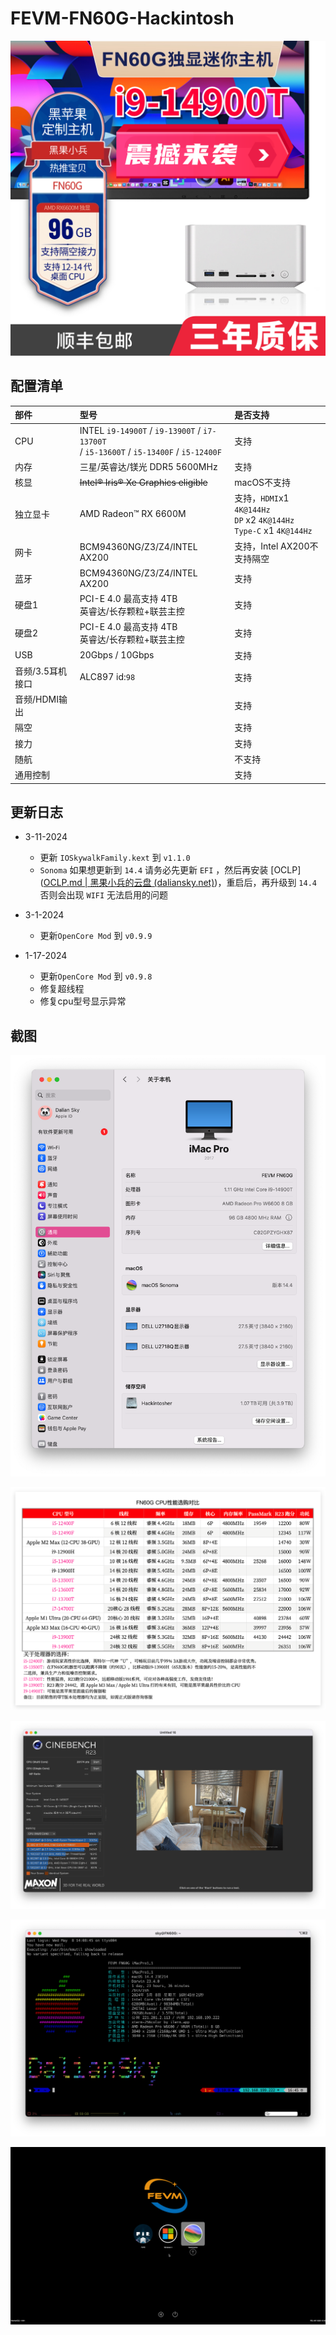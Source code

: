 # FEVM-FN60G-Hackintosh

[![taobao](./ScreenShots/FN60G_taobao.png)](https://item.taobao.com/item.htm?id=758958605757)

## 配置清单

| 部件             | 型号                                                 | 是否支持                                                     |
| :--------------- | :--------------------------------------------------- | :----------------------------------------------------------- |
| CPU              | INTEL `i9-14900T` / `i9-13900T` / `i7-13700T`<br /> / `i5-13600T` / `i5-13400F` / `i5-12400F`              | 支持                                                         |
| 内存             | 三星/英睿达/镁光 DDR5 5600MHz                        | 支持                                                         |
| 核显             | ~~Intel® Iris® Xe Graphics eligible~~                | macOS不支持                                                  |
| 独立显卡         | AMD Radeon™ RX 6600M                                 | 支持，`HDMI`x1 `4K@144Hz`<br />`DP` x2 `4K@144Hz`<br />`Type-C` x1 `4K@144Hz` |
| 网卡             | BCM94360NG/Z3/Z4/INTEL AX200                         | 支持，Intel AX200不支持隔空                                  |
| 蓝牙             | BCM94360NG/Z3/Z4/INTEL AX200                         | 支持                                                         |
| 硬盘1            | PCI-E 4.0 最高支持 4TB<br />英睿达/长存颗粒+联芸主控 | 支持                                                         |
| 硬盘2            | PCI-E 4.0 最高支持 4TB<br />英睿达/长存颗粒+联芸主控 | 支持                                                         |
| USB              | 20Gbps / 10Gbps                                      | 支持                                                         |
| 音频/3.5耳机接口 | ALC897 id:`98`                                       | 支持                                                         |
| 音频/HDMI输出    |                                                      | 支持                                                         |
| 隔空             |                                                      | 支持                                                         |
| 接力             |                                                      | 支持                                                         |
| 随航             |                                                      | 不支持                                                       |
| 通用控制         |                                                      | 支持                                                         |



## 更新日志

- 3-11-2024

  - 更新 `IOSkywalkFamily.kext` 到 `v1.1.0`
  - `Sonoma` 如果想更新到 `14.4` 请务必先更新 `EFI` ，然后再安装 [OCLP]([OCLP.md | 黑果小兵的云盘 (daliansky.net)](https://pan.daliansky.net/APPS/OCLP/OCLP.md))，重启后，再升级到 `14.4` 否则会出现 `WIFI` 无法启用的问题
  
- 3-1-2024

  - 更新`OpenCore Mod` 到 `v0.9.9`

- 1-17-2024

  - 更新`OpenCore Mod` 到 `v0.9.8`
  - 修复超线程
  - 修复cpu型号显示异常

  

## 截图

![About_FN60G](./ScreenShots/About_FN60G.png)

![FN60G_CPUs](./ScreenShots/FN60G_CPU_Info.png)

![R23_for_13900T](./ScreenShots/R23_for_14900T.png)

![iTerm2](./ScreenShots/iTerm2.png)

![OC](./ScreenShots/OC.png)


